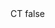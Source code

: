 <?xml version="1.0" encoding="UTF-8"?>
<CustomMetadata xmlns="http://soap.sforce.com/2006/04/metadata">
    <label>CT</label>
    <protected>false</protected>
</CustomMetadata>
